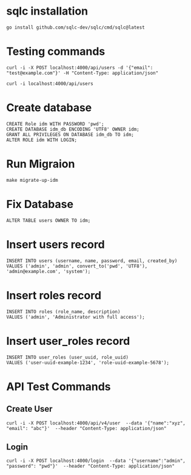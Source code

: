 # sqlc installation

    go install github.com/sqlc-dev/sqlc/cmd/sqlc@latest

# Testing commands

    curl -i -X POST localhost:4000/api/users -d '{"email": "test@example.com"}' -H "Content-Type: application/json" 
    
    curl -i localhost:4000/api/users

# Create database

    CREATE Role idm WITH PASSWORD 'pwd';
    CREATE DATABASE idm_db ENCODING 'UTF8' OWNER idm;
    GRANT ALL PRIVILEGES ON DATABASE idm_db TO idm;
    ALTER ROLE idm WITH LOGIN;
    
# Run Migraion

    make migrate-up-idm
     
# Fix Database

    ALTER TABLE users OWNER TO idm;
   
   
# Insert users record

    INSERT INTO users (username, name, password, email, created_by)
    VALUES ('admin', 'admin', convert_to('pwd', 'UTF8'), 'admin@example.com', 'system');

# Insert roles record

    INSERT INTO roles (role_name, description)
    VALUES ('admin', 'Administrator with full access');
     
# Insert user_roles record

    INSERT INTO user_roles (user_uuid, role_uuid)
    VALUES ('user-uuid-example-1234', 'role-uuid-example-5678');
    
    
# API Test Commands

## Create User

    curl -i -X POST localhost:4000/api/v4/user  --data '{"name":"xyz", "email": "abc"}'  --header "Content-Type: application/json"


## Login

    curl -i -X POST localhost:4000/login  --data '{"username":"admin", "password": "pwd"}'  --header "Content-Type: application/json"

    